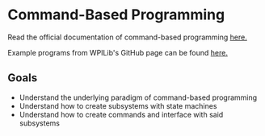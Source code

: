 # Command-Based Programming

Read the official documentation of command-based programming [here.](http://docs.wpilib.org/en/latest/docs/software/commandbased/index.html)

Example programs from WPILib's GitHub page can be found [here.](https://github.com/wpilibsuite/allwpilib/tree/2250b7fbe39d80a2ee2f22f4109f4a1109912018/wpilibjExamples/src/main/java/edu/wpi/first/wpilibj/examples)

## Goals

* Understand the underlying paradigm of command-based programming
* Understand how to create subsystems with state machines
* Understand how to create commands and interface with said subsystems
